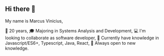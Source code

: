 ## Hi there 👋

My name is Marcus Vinicius,

🤔 20 years,
🎓 Majoring in Systems Analysis and Development,
💻 I'm looking to collaborate as software developer,
📖 Currently have knowledge in Javascript/ES6+, Typescript, Java, React,
🧠 Always open to new knowledge.
